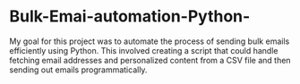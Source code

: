 # Bulk-Emai-automation-Python-
My goal for this project was to automate the process of sending bulk emails efficiently using Python.
This involved creating a script that could handle fetching email addresses and 
personalized content from a CSV file and then sending out emails programmatically.
